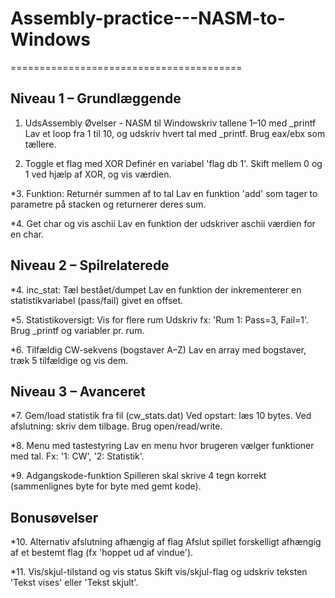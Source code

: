 # Assembly-practice---NASM-to-Windows

========================================

Niveau 1 – Grundlæggende
------------------------
1. UdsAssembly Øvelser - NASM til Windowskriv tallene 1–10 med _printf
Lav et loop fra 1 til 10, og udskriv hvert tal med _printf. Brug eax/ebx som tællere.

2. Toggle et flag med XOR
Definér en variabel 'flag db 1'. Skift mellem 0 og 1 ved hjælp af XOR, og vis værdien.

*3. Funktion: Returnér summen af to tal
Lav en funktion 'add' som tager to parametre på stacken og returnerer deres sum.

*4. Get char og vis aschii
Lav en funktion der udskriver aschii værdien for en char.

Niveau 2 – Spilrelaterede
-------------------------
*4. inc_stat: Tæl bestået/dumpet
Lav en funktion der inkrementerer en statistikvariabel (pass/fail) givet en offset.

*5. Statistikoversigt: Vis for flere rum
Udskriv fx: 'Rum 1: Pass=3, Fail=1'. Brug _printf og variabler pr. rum.

*6. Tilfældig CW-sekvens (bogstaver A–Z)
Lav en array med bogstaver, træk 5 tilfældige og vis dem.


Niveau 3 – Avanceret
--------------------
*7. Gem/load statistik fra fil (cw_stats.dat)
Ved opstart: læs 10 bytes. Ved afslutning: skriv dem tilbage. Brug open/read/write.

*8. Menu med tastestyring
Lav en menu hvor brugeren vælger funktioner med tal. Fx: '1: CW', '2: Statistik'.

*9. Adgangskode-funktion
Spilleren skal skrive 4 tegn korrekt (sammenlignes byte for byte med gemt kode).


Bonusøvelser
------------
*10. Alternativ afslutning afhængig af flag
Afslut spillet forskelligt afhængig af et bestemt flag (fx 'hoppet ud af vindue').

*11. Vis/skjul-tilstand og vis status
Skift vis/skjul-flag og udskriv teksten 'Tekst vises' eller 'Tekst skjult'.


